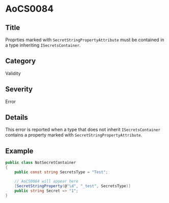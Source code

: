 # AoCS0084

## Title
Proprties marked with `SecretStringPropertyAttribute` must be contained in a type inheriting `ISecretsContainer`.

## Category
Validity

## Severity
Error

## Details
This error is reported when a type that does not inherit `ISecretsContainer` contains a property marked with `SecretStringPropertyAttribute`.

## Example
```csharp
public class NotSecretContainer
{
    public const string SecretsType = "Test";

    // AoCS0084 will appear here
    [SecretStringProperty(@"\d", "_test", SecretsType)]
    public string Secret => "1";
}
```
